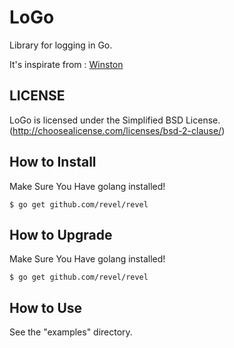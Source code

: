 LoGo
====

Library for logging in Go.

It's inspirate from : [Winston](https://github.com/flatiron/winston)

LICENSE
-------

LoGo is licensed under the Simplified BSD License. (http://choosealicense.com/licenses/bsd-2-clause/)

How to Install
--------------

Make Sure You Have golang installed!


    $ go get github.com/revel/revel

How to Upgrade
--------------

Make Sure You Have golang installed!


    $ go get github.com/revel/revel

How to Use
--------------

See the "examples" directory.